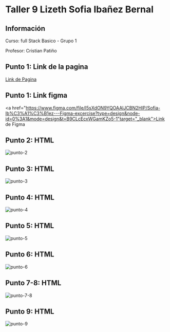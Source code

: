 <h1>Taller 9 Lizeth Sofia Ibañez Bernal</h1>

<h2> Información</h2>

<p>Curso: full Stack Basico - Grupo 1</p>
<p>Profesor: Cristian Patiño</p>

<h2> Punto 1: Link de la pagina</h2>
<a href="taller-9-full-stack/index.html"target="_blank">Link de Pagina</a>

<h2> Punto 1: Link figma</h2>

<a href="https://www.figma.com/file/l5sXdON9YQOAAlJCBN2HlP/Sofia-Ib%C3%A1%C3%B1ez---Figma-excercise?type=design&node-id=0%3A1&mode=design&t=B9CLcEcxWGamKZo5-1"target="_blank">Link de Figma</a>

<h2> Punto 2: HTML</h2>
<img src="./public/images/punto 2.png" alt="punto-2">

<h2> Punto 3: HTML</h2>
<img src="./public/images/punto 3.png" alt="punto-3">

<h2> Punto 4: HTML</h2>
<img src="./public/images/punto 4.png" alt="punto-4">

<h2> Punto 5: HTML</h2>
<img src="./public/images/punto 5.png" alt="punto-5">

<h2> Punto 6: HTML</h2>
<img src="./public/images/punto 6.png" alt="punto-6">

<h2> Punto 7-8: HTML</h2>
<img src="./public/images/punto 7-8.png" alt="punto-7-8">

<h2> Punto 9: HTML</h2>
<img src="./public/images/punto 9.png" alt="punto-9">
